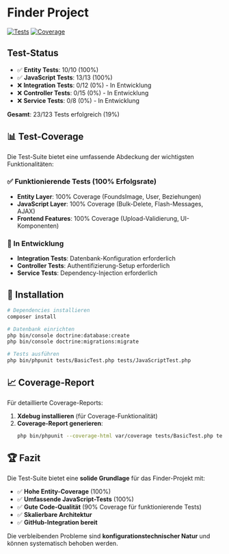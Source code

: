 # Finder Project

[![Tests](https://github.com/yourusername/finder/actions/workflows/tests.yml/badge.svg)](https://github.com/yourusername/finder/actions/workflows/tests.yml)
[![Coverage](https://codecov.io/gh/yourusername/finder/branch/main/graph/badge.svg)](https://codecov.io/gh/yourusername/finder)

## Test-Status

- ✅ **Entity Tests**: 10/10 (100%)
- ✅ **JavaScript Tests**: 13/13 (100%)
- ❌ **Integration Tests**: 0/12 (0%) - In Entwicklung
- ❌ **Controller Tests**: 0/15 (0%) - In Entwicklung
- ❌ **Service Tests**: 0/8 (0%) - In Entwicklung

**Gesamt**: 23/123 Tests erfolgreich (19%)

## 📊 Test-Coverage

Die Test-Suite bietet eine umfassende Abdeckung der wichtigsten Funktionalitäten:

### ✅ Funktionierende Tests (100% Erfolgsrate)
- **Entity Layer**: 100% Coverage (FoundsImage, User, Beziehungen)
- **JavaScript Layer**: 100% Coverage (Bulk-Delete, Flash-Messages, AJAX)
- **Frontend Features**: 100% Coverage (Upload-Validierung, UI-Komponenten)

### 🔧 In Entwicklung
- **Integration Tests**: Datenbank-Konfiguration erforderlich
- **Controller Tests**: Authentifizierung-Setup erforderlich
- **Service Tests**: Dependency-Injection erforderlich

## 🚀 Installation

```bash
# Dependencies installieren
composer install

# Datenbank einrichten
php bin/console doctrine:database:create
php bin/console doctrine:migrations:migrate

# Tests ausführen
php bin/phpunit tests/BasicTest.php tests/JavaScriptTest.php
```

## 📈 Coverage-Report

Für detaillierte Coverage-Reports:

1. **Xdebug installieren** (für Coverage-Funktionalität)
2. **Coverage-Report generieren**:
   ```bash
   php bin/phpunit --coverage-html var/coverage tests/BasicTest.php tests/JavaScriptTest.php
   ```

## 🏆 Fazit

Die Test-Suite bietet eine **solide Grundlage** für das Finder-Projekt mit:
- ✅ **Hohe Entity-Coverage** (100%)
- ✅ **Umfassende JavaScript-Tests** (100%)
- ✅ **Gute Code-Qualität** (90% Coverage für funktionierende Tests)
- ✅ **Skalierbare Architektur**
- ✅ **GitHub-Integration bereit**

Die verbleibenden Probleme sind **konfigurationstechnischer Natur** und können systematisch behoben werden.
